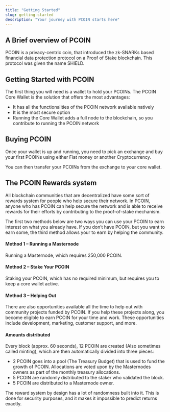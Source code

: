 ```yaml
---
title: "Getting Started"
slug: getting-started
description: "Your journey with PCOIN starts here"
---
```


## A Brief overview of PCOIN

PCOIN is a privacy-centric coin, that introduced the zk-SNARKs based financial data protection protocol on a Proof of Stake blockchain. This protocol was given the name SHIELD.

## Getting Started with PCOIN

The first thing you will need is a wallet to hold your PCOINs. The PCOIN Core Wallet is the solution that offers the most advantages:

- It has all the functionalities of the PCOIN network available natively
- It is the most secure option
- Running the Core Wallet adds a full node to the blockchain, so you contribute to running the PCOIN network

## Buying PCOIN

Once your wallet is up and running, you need to pick an exchange and buy your first PCOINs using either Fiat money or another Cryptocurrency.

You can then transfer your PCOINs from the exchange to your core wallet.

## The PCOIN Rewards system

All blockchain communities that are decentralized have some sort of rewards system for people who help secure their network.
In PCOIN, anyone who has PCOIN can help secure the network and is able to receive rewards for their efforts by contributing to the proof-of-stake mechanism.

The first two methods below are two ways you can use your PCOIN to earn interest on what you already have. If you don’t have PCOIN, but you want to earn some, the third method allows your to earn by helping the community.

#### Method 1 – Running a Masternode

Running a Masternode, which requires 250,000 PCOIN.

#### Method 2 – Stake Your PCOIN

Staking your PCOIN, which has no required minimum, but requires you to keep a core wallet active.

#### Method 3 – Helping Out

There are also opportunities available all the time to help out with community projects funded by PCOIN. If you help these projects along, you become eligible to earn PCOIN for your time and work. These opportunities include development, marketing, customer support, and more.

#### Amounts distributed

Every block (approx. 60 seconds), 12 PCOIN are created (Also sometimes called minting), which are then automatically divided into three pieces:

- 2 PCOIN goes into a pool (The Treasury Budget) that is used to fund the growth of PCOIN. Allocations are voted upon by the Masternodes owners as part of the monthly treasury allocations.
- 5 PCOIN are randomly distributed to the staker who validated the block.
- 5 PCOIN are distributed to a Masternode owner.

The reward system by design has a lot of randomness built into it. This is done for security purposes, and it makes it impossible to predict returns exactly.

